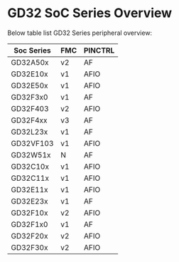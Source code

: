 # GD32 SoC Series Overview

Below table list GD32 Series peripheral overview:

| Soc Series | FMC   | PINCTRL   |
| ---------- | ----- | --------- |
| GD32A50x   | v2    | AF        |
| GD32E10x   | v1    | AFIO      |
| GD32E50x   | v1    | AFIO      |
| GD32F3x0   | v1    | AF        |
| GD32F403   | v2    | AFIO      |
| GD32F4xx   | v3    | AF        |
| GD32L23x   | v1    | AF        |
| GD32VF103  | v1    | AFIO      |
| GD32W51x   | N     | AF        |
| GD32C10x   | v1    | AFIO      |
| GD32C11x   | v1    | AFIO      |
| GD32E11x   | v1    | AFIO      |
| GD32E23x   | v1    | AF        |
| GD32F10x   | v2    | AFIO      |
| GD32F1x0   | v1    | AF        |
| GD32F20x   | v2    | AFIO      |
| GD32F30x   | v2    | AFIO      |
